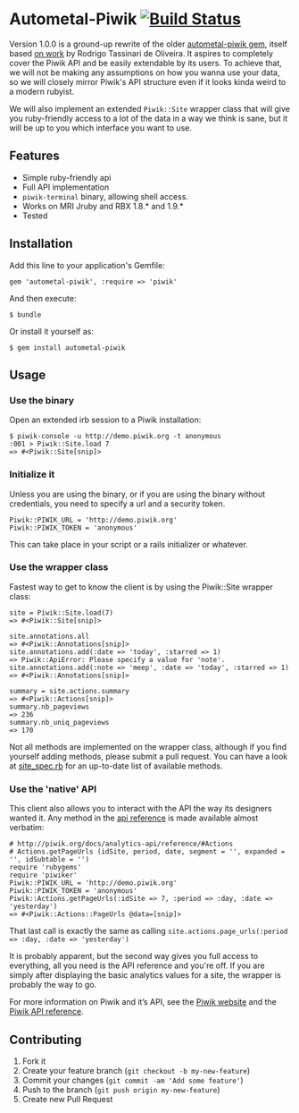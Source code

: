 # Autometal-Piwik [![Build Status](https://travis-ci.org/Achillefs/autometal-piwik.png?branch=v1.x)](https://travis-ci.org/Achillefs/autometal-piwik)

Version 1.0.0 is a ground-up rewrite of the older [autometal-piwik gem](https://github.com/Achillefs/autometal-piwik/tree/v0.6.1), itself based [on work](http://github.com/riopro/piwik) by Rodrigo Tassinari de Oliveira. It aspires to completely cover the Piwik API and be easily extendable by its users. To achieve that, we will not be making any assumptions on how you wanna use your data, so we will closely mirror Piwik's API structure even if it looks kinda weird to a modern rubyist.

We will also implement an extended `Piwik::Site` wrapper class that will give you ruby-friendly access to a lot of the data in a way we think is sane, but it will be up to you which interface you want to use.

## Features
  * Simple ruby-friendly api
  * Full API implementation
  * `piwik-terminal` binary, allowing shell access.
  * Works on MRI Jruby and RBX 1.8.* and 1.9.*
  * Tested
  
## Installation

Add this line to your application's Gemfile:

    gem 'autometal-piwik', :require => 'piwik'

And then execute:

    $ bundle

Or install it yourself as:

    $ gem install autometal-piwik

## Usage
### Use the binary
Open an extended irb session to a Piwik installation:

    $ piwik-console -u http://demo.piwik.org -t anonymous
    :001 > Piwik::Site.load 7
    => #<Piwik::Site[snip]>

### Initialize it
Unless you are using the binary, or if you are using the binary without credentials, you need to specify a url and a security token.

    Piwik::PIWIK_URL = 'http://demo.piwik.org'
    Piwik::PIWIK_TOKEN = 'anonymous'

This can take place in your script or a rails initializer or whatever.

### Use the wrapper class
Fastest way to get to know the client is by using the Piwik::Site wrapper class:
    
    site = Piwik::Site.load(7)
    => #<Piwik::Site[snip]>
    
    site.annotations.all
    => #<Piwik::Annotations[snip]>
    site.annotations.add(:date => 'today', :starred => 1)
    => Piwik::ApiError: Please specify a value for 'note'.
    site.annotations.add(:note => 'meep', :date => 'today', :starred => 1)
    => #<Piwik::Annotations[snip]>
    
    summary = site.actions.summary
    => #<Piwik::Actions[snip]>
    summary.nb_pageviews
    => 236 
    summary.nb_uniq_pageviews
    => 170

Not all methods are implemented on the wrapper class, although if you find yourself adding methods, please submit a pull request.
You can have a look at [site_spec.rb](https://github.com/Achillefs/autometal-piwik/blob/master/spec/site_spec.rb) for an up-to-date list of available methods.

### Use the 'native' API
This client also allows you to interact with the API the way its designers wanted it. Any method in the [api reference](http://piwik.org/docs/analytics-api/reference/) is made available almost verbatim:

    # http://piwik.org/docs/analytics-api/reference/#Actions
    # Actions.getPageUrls (idSite, period, date, segment = '', expanded = '', idSubtable = '')
    require 'rubygems'
    require 'piwiker'
    Piwik::PIWIK_URL = 'http://demo.piwik.org'
    Piwik::PIWIK_TOKEN = 'anonymous'
    Piwik::Actions.getPageUrls(:idSite => 7, :period => :day, :date => 'yesterday')
    => #<Piwik::Actions::PageUrls @data=[snip]>

That last call is exactly the same as calling `site.actions.page_urls(:period => :day, :date => 'yesterday')`

It is probably apparent, but the second way gives you full access to everything, all you need is the API reference and you're off. If you are simply after displaying the basic analytics values for a site, the wrapper is probably the way to go.

For more information on Piwik and it’s API, see the [Piwik website](piwik.org) and the [Piwik API reference](http://piwik.org/docs/analytics-api/reference/).

## Contributing

1. Fork it
2. Create your feature branch (`git checkout -b my-new-feature`)
3. Commit your changes (`git commit -am 'Add some feature'`)
4. Push to the branch (`git push origin my-new-feature`)
5. Create new Pull Request
